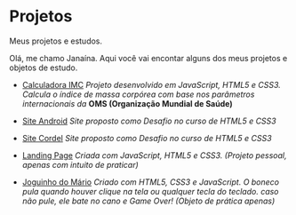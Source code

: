 # Projetos
Meus projetos e estudos.

Olá, me chamo Janaína.
Aqui você vai encontar alguns dos meus projetos e objetos de estudo.

* [Calculadora IMC](https://janainacustodio.github.io/imc/)
*Projeto desenvolvido em JavaScript, HTML5 e CSS3.
Calcula o índice de massa corpórea com base nos parâmetros internacionais da* **OMS (Organização Mundial de Saúde)**

* [Site Android](https://janainacustodio.github.io/site-android/android.html)
*Site proposto como Desafio no curso de HTML5 e CSS3* 

* [Site Cordel](https://janainacustodio.github.io/site-cordel/cordel.html)
*Site proposto como Desafio no curso de HTML5 e CSS3*

* [Landing Page](https://janainacustodio.github.io/landing-page-web/#) 
*Criada com JavaScript, HTML5 e CSS3.
(Projeto pessoal, apenas com intuito de praticar)*

* [Joguinho do Mário](https://janainacustodio.github.io/jogo-mario/)
*Criado com HTML5, CSS3 e JavaScript. O boneco pula quando houver clique na tela ou qualquer tecla do teclado.
caso não pule, ele bate no cano e Game Over!
(Objeto de prática apenas)*

